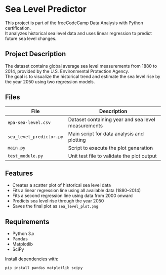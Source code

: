 # Sea Level Predictor

This project is part of the freeCodeCamp Data Analysis with Python certification.  
It analyzes historical sea level data and uses linear regression to predict future sea level changes.

## Project Description

The dataset contains global average sea level measurements from 1880 to 2014, provided by the U.S. Environmental Protection Agency.  
The goal is to visualize the historical trend and estimate the sea level rise by the year 2050 using two regression models.

## Files

| File | Description |
|------|-------------|
| `epa-sea-level.csv` | Dataset containing year and sea level measurements |
| `sea_level_predictor.py` | Main script for data analysis and plotting |
| `main.py` | Script to execute the plot generation |
| `test_module.py` | Unit test file to validate the plot output |

## Features

- Creates a scatter plot of historical sea level data  
- Fits a linear regression line using all available data (1880–2014)  
- Fits a second regression line using data from 2000 onward  
- Predicts sea level rise through the year 2050  
- Saves the final plot as `sea_level_plot.png`

## Requirements

- Python 3.x  
- Pandas  
- Matplotlib  
- SciPy

Install dependencies with:

```bash
pip install pandas matplotlib scipy
